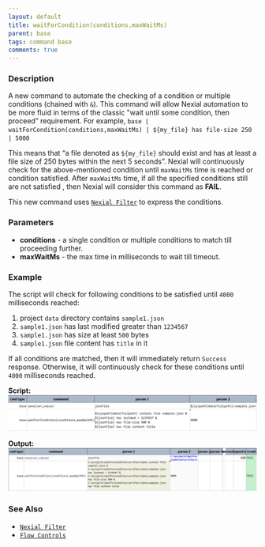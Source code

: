 ```yaml
---
layout: default
title: waitForCondition(conditions,maxWaitMs)
parent: base
tags: command base
comments: true
---
```



### Description
A new command to automate the checking of a condition or multiple conditions (chained with `&`). This command will allow 
Nexial automation to be more fluid in terms of the classic "wait until some condition, then proceed” requirement. 
For example,
 `base | waitForCondition(conditions,maxWaitMs) | ${my_file} has file-size 250 | 5000`

This means that “a file denoted as `${my_file}` should exist and has at least a file size of 250 bytes within the next 5
seconds”. 
Nexial will continuously check for the above-mentioned condition until `maxWaitMs` time is reached or condition 
satisfied. After `maxWaitMs` time, if all the specified conditions still are not satisfied , then Nexial will consider 
this command as **FAIL**.

This new command uses [`Nexial Filter`](../../flowcontrols/filter) to express the conditions. 

### Parameters
- **conditions** - a single condition or multiple conditions to match till proceeding further. 
- **maxWaitMs** - the max time in milliseconds to wait till timeout.


### Example
The script will check for following conditions to be satisfied until `4000` milliseconds reached:
1. project `data` directory contains `sample1.json`
2. `sample1.json` has last modified greater than `1234567`
3. `sample1.json` has size at least `500` bytes
4. `sample1.json` file content has `title` in it

If all conditions are matched, then it will immediately return `Success` response. Otherwise, it will continuously check
for these conditions until `4000` milliseconds reached.

**Script:**<br/>
![SCRIPT](image/waitForCondition_01.png)

**Output:**<br/>
![OUTPUT](image/waitForCondition_02.png)


### See Also
- [`Nexial Filter`](../../flowcontrols/filter)
- [`Flow Controls`](../../flowcontrols)
